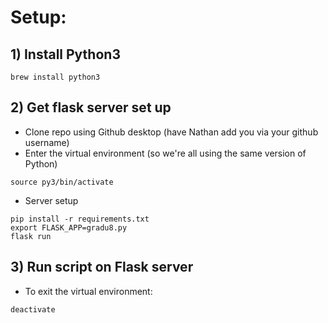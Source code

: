 # Setup:
## 1) Install Python3

```
brew install python3
```

## 2) Get flask server set up
- Clone repo using Github desktop (have Nathan add you via your github username)
- Enter the virtual environment (so we're all using the same version of Python)
```
source py3/bin/activate
```

- Server setup
```
pip install -r requirements.txt
export FLASK_APP=gradu8.py
flask run
```

## 3) Run script on Flask server

- To exit the virtual environment:
```
deactivate
```
